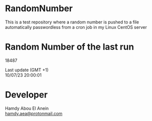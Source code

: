 # RandomNumber    
This is a test repository where a random number is pushed to a file automatically passwordless from a cron job in my Linux CentOS server    
# Random Number of the last run   
18487
      
Last update (GMT +1)    
10/07/23 20:00:01
# Developer    
Hamdy Abou El Anein   
hamdy.aea@protonmail.com
